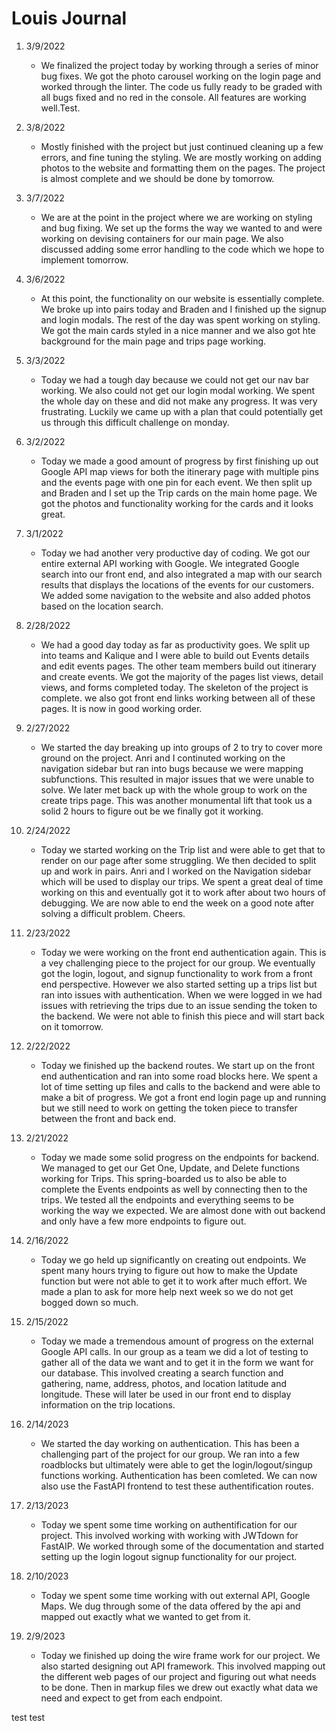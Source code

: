 # Louis Journal

1. 3/9/2022

   - We finalized the project today by working through a series of minor bug fixes. We got the photo carousel working on the login page and worked through the linter. The code us fully ready to be graded with all bugs fixed and no red in the console. All features are working well.Test.

1. 3/8/2022

   - Mostly finished with the project but just continued cleaning up a few errors, and fine tuning the styling. We are mostly working on adding photos to the website and formatting them on the pages. The project is almost complete and we should be done by tomorrow.

1. 3/7/2022

   - We are at the point in the project where we are working on styling and bug fixing. We set up the forms the way we wanted to and were working on devising containers for our main page. We also discussed adding some error handling to the code which we hope to implement tomorrow.

1. 3/6/2022

   - At this point, the functionality on our website is essentially complete. We broke up into pairs today and Braden and I finished up the signup and login modals. The rest of the day was spent working on styling. We got the main cards styled in a nice manner and we also got hte background for the main page and trips page working.

1. 3/3/2022

   - Today we had a tough day because we could not get our nav bar working. We also could not get our login modal working. We spent the whole day on these and did not make any progress. It was very frustrating. Luckily we came up with a plan that could potentially get us through this difficult challenge on monday.

1. 3/2/2022

   - Today we made a good amount of progress by first finishing up out Google API map views for both the itinerary page with multiple pins and the events page with one pin for each event. We then split up and Braden and I set up the Trip cards on the main home page. We got the photos and functionality working for the cards and it looks great.

1. 3/1/2022

   - Today we had another very productive day of coding. We got our entire external API working with Google. We integrated Google search into our front end, and also integrated a map with our search results that displays the locations of the events for our customers. We added some navigation to the website and also added photos based on the location search.

1. 2/28/2022

   - We had a good day today as far as productivity goes. We split up into teams and Kalique and I were able to build out Events details and edit events pages. The other team members build out itinerary and create events. We got the majority of the pages list views, detail views, and forms completed today. The skeleton of the project is complete. we also got front end links working between all of these pages. It is now in good working order.

1. 2/27/2022

   - We started the day breaking up into groups of 2 to try to cover more ground on the project. Anri and I continuted working on the navigation sidebar but ran into bugs because we were mapping subfunctions. This resulted in major issues that we were unable to solve. We later met back up with the whole group to work on the create trips page. This was another monumental lift that took us a solid 2 hours to figure out be we finally got it working.

1. 2/24/2022

   - Today we started working on the Trip list and were able to get that to render on our page after some struggling. We then decided to split up and work in pairs. Anri and I worked on the Navigation sidebar which will be used to display our trips. We spent a great deal of time working on this and eventually got it to work after about two hours of debugging. We are now able to end the week on a good note after solving a difficult problem. Cheers.

1. 2/23/2022

   - Today we were working on the front end authentication again. This is a vey challenging piece to the project for our group. We eventually got the login, logout, and signup functionality to work from a front end perspective. However we also started setting up a trips list but ran into issues with authentication. When we were logged in we had issues with retrieving the trips due to an issue sending the token to the backend. We were not able to finish this piece and will start back on it tomorrow.

1. 2/22/2022

   - Today we finished up the backend routes. We start up on the front end authentication and ran into some road blocks here. We spent a lot of time setting up files and calls to the backend and were able to make a bit of progress. We got a front end login page up and running but we still need to work on getting the token piece to transfer between the front and back end.

1. 2/21/2022

   - Today we made some solid progress on the endpoints for backend. We managed to get our Get One, Update, and Delete functions working for Trips. This spring-boarded us to also be able to complete the Events endpoints as well by connecting then to the trips. We tested all the endpoints and everything seems to be working the way we expected. We are almost done with out backend and only have a few more endpoints to figure out.

1. 2/16/2022

   - Today we go held up significantly on creating out endpoints. We spent many hours trying to figure out how to make the Update function but were not able to get it to work after much effort. We made a plan to ask for more help next week so we do not get bogged down so much.

1. 2/15/2022

   - Today we made a tremendous amount of progress on the external Google API calls. In our group as a team we did a lot of testing to gather all of the data we want and to get it in the form we want for our database. This involved creating a search function and gathering, name, address, photos, and location latitude and longitude. These will later be used in our front end to display information on the trip locations.

1. 2/14/2023

   - We started the day working on authentication. This has been a challenging part of the project for our group. We ran into a few roadblocks but ultimately were able to get the login/logout/singup functions working. Authentication has been comleted. We can now also use the FastAPI frontend to test these authentification routes.

1. 2/13/2023

   - Today we spent some time working on authentification for our project. This involved working with working with JWTdown for FastAIP. We worked through some of the documentation and started setting up the login logout signup functionality for our project.

1. 2/10/2023

   - Today we spent some time working with out external API, Google Maps. We dug through some of the data offered by the api and mapped out exactly what we wanted to get from it.

1. 2/9/2023
   - Today we finished up doing the wire frame work for our project. We also started designing out API framework. This involved mapping out the different web pages of our project and figuring out what needs to be done. Then in markup files we drew out exactly what data we need and expect to get from each endpoint.

test
test
